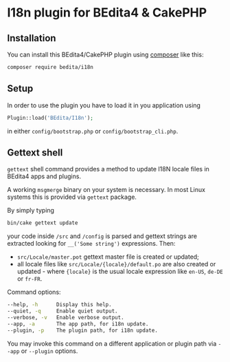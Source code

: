 # I18n plugin for BEdita4 & CakePHP

## Installation

You can install this BEdita4/CakePHP plugin using [composer](http://getcomposer.org) like this:

```bash
composer require bedita/i18n
```

## Setup

In order to use the plugin you have to load it in you application using

```php
Plugin::load('BEdita/I18n');
```

in either `config/bootstrap.php` or `config/bootstrap_cli.php`.

## Gettext shell

`gettext` shell command provides a method to update I18N locale files in BEdita4 apps and plugins.

A working `msgmerge` binary on your system is necessary. In most Linux systems this is provided via `gettext` package.

By simply typing

```bash
bin/cake gettext update
```

your code inside `/src` and `/config` is parsed and gettext strings are extracted looking for `__('Some string')` expressions.
Then:

* `src/Locale/master.pot` gettext master file is created or updated;
* all locale files like `src/Locale/{locale}/default.po` are also created or updated - where `{locale}` is the usual locale expression like `en-US`, `de-DE` or `fr-FR`.

Command options:

```bash
--help, -h      Display this help.
--quiet, -q     Enable quiet output.
--verbose, -v   Enable verbose output.
--app, -a       The app path, for i18n update.
--plugin, -p    The plugin path, for i18n update.
```

You may invoke this command on a different application or plugin path via `--app` or `--plugin` options.
